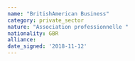 ```yaml
---
name: "BritishAmerican Business"
category: private_sector
nature: "Association professionnelle "
nationality: GBR
alliance: 
date_signed: '2018-11-12'
---
```

    